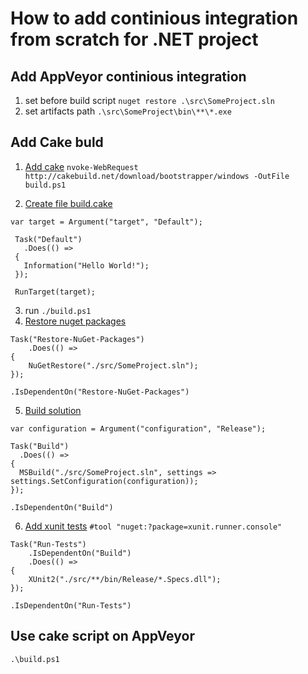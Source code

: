 # How to add continious integration from scratch for .NET project

## Add AppVeyor continious integration
1) set before build script
  `nuget restore .\src\SomeProject.sln`
2) set artifacts path
  `.\src\SomeProject\bin\**\*.exe`

## Add Cake buld

1) [Add cake](http://cakebuild.net/docs/tutorials/setting-up-a-new-project)
  `nvoke-WebRequest http://cakebuild.net/download/bootstrapper/windows -OutFile build.ps1`

2) [Create file build.cake](http://cakebuild.net/docs/tutorials/setting-up-a-new-project)

```
var target = Argument("target", "Default");
 
 Task("Default")
   .Does(() =>
 {
   Information("Hello World!");
 });
 
 RunTarget(target);
```
3) run `./build.ps1`
4) [Restore nuget packages](http://cakebuild.net/api/Cake.Common.Tools.NuGet/NuGetAliases/09815AAD)
```
Task("Restore-NuGet-Packages")
    .Does(() =>
{
    NuGetRestore("./src/SomeProject.sln");
});
```

`.IsDependentOn("Restore-NuGet-Packages")`

5) [Build solution](http://cakebuild.net/dsl/msbuild/)
```
var configuration = Argument("configuration", "Release");
	
Task("Build")
  .Does(() =>
{
  MSBuild("./src/SomeProject.sln", settings => settings.SetConfiguration(configuration));
});
```

 `.IsDependentOn("Build")`

6) [Add xunit tests](http://cakebuild.net/dsl/xunit-v2/)
`#tool "nuget:?package=xunit.runner.console"`

```
Task("Run-Tests")
	.IsDependentOn("Build")
    .Does(() =>
{
	XUnit2("./src/**/bin/Release/*.Specs.dll");
});
```

`.IsDependentOn("Run-Tests")`

## Use cake script on AppVeyor
`.\build.ps1`
